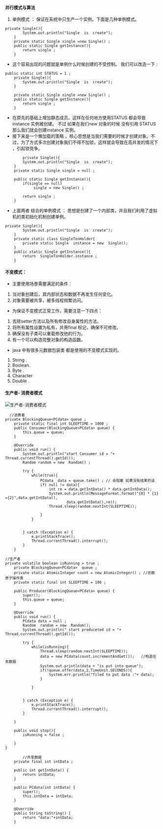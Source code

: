 #### 并行模式与算法
1. 单例模式 ： 保证在系统中只生产一个实例。下面是几种单例模式。
```
private Single(){
		System.out.println("Single  is  create");
	}
	private static Single single =new Single() ;
	public static Single getInstance(){
		return single ;
	}
```
  - 这个容易出现的问题就是单例什么时候创建的不受控制。 我们可以改造一下 :
```
public static int STATUS = 1 ;
	private Single(){
		System.out.println("Single  is  create");
	}
	
	private static Single single =new Single() ;
	public static Single getInstance(){
		return single ;
	}
```
- 在原先的基础上增加静态成员。这样在任何地方使用STATUS 都会导致instance 实例被创建。 不过 如果在我们new 对象的时候 没有引用 STATUS  那么我们就会创建instance 实例。
- 接下来是一个懒加载的策略  。核心思想是当我们需要的时候才创建对象。不过，为了方式多次创建对象我们不得不加锁，这样就会导致在高并发的情况下 ，引起锁竞争。
```
        private Single(){
		System.out.println("Single  is  create");
	}
	private static Single single = null ;
	
	public static Single getInstance(){
		if(single == null)
			 single = new Single() ;
		
		return single ;
	}
```
- 上面两者 结合的单例模式 ： 思想是创建了一个内部类，并且我们利用了虚拟机的类初始化机制创建单例。
```
private Single(){
		System.out.println("Single  is  create");
	}
	private static class SingleTonHolder{
		private static Single  instance = new  Single();
	}
	public static Single getInstance(){
		return  SingleTonHolder.instance ;
	}
```
#### 不变模式：
- 主要使用场景需要满足的条件：
1. 当对象创建后，其内部状态和数据不再发生任何变化。
2. 对象需要被共享，被多线程频繁访问。

- 为保证不变模式正常工作，需要注意一下四点：
1. 去除setter方法以及所有修改自身属性的方法。
2. 将所有属性设置为私有，并用final 标记，确保不可修改。
3. 确保没有子类可以重载修改他的行为。
4. 有一个可以构造完整对象的构造函数。
- java 中有很多元数据包装类 都是使用的不变模式实现的。
1. String .
2. Boolean.
3. Byte .
4. Character
5. Double .
#### 生产者- 消费者模式

![生产者-消费者模式](http://upload-images.jianshu.io/upload_images/4237685-de35fdcb7f860031.png?imageMogr2/auto-orient/strip%7CimageView2/2/w/1240)
```
  //消费者
private BlockingQueue<PCdata> queue ;
	private static final int SLEEPTIME = 1000 ;
	public Consumer(BlockingQueue<PCdata> queue) {
		this.queue = queue;
	}

	@Override
	public void run() {
		System.out.println("start Consumer id = "+ Thread.currentThread().getId());
		Random random = new  Random() ;
		
		try {
			while(true){
				PCdata  data = queue.take() ; // 会阻塞 如果没有结果的话
				if( null != data){
					int re = data.getIntData() * data.getIntData();
					System.out.println(MessageFormat.format("{0} * {1} ={2}",data.getIntData(), 
							data.getIntData(),re));
					Thread.sleep(random.nextInt(SLEEPTIME));
					
				}
			}
			
			
		} catch (Exception e) {
			e.printStackTrace();
			Thread.currentThread().interrupt();
		}
	}
```

```
//生产者
private volatile boolean isRunning = true ;
	private BlockingQueue<PCdata>  queue ;
	private static AtomicInteger count = new AtomicInteger() ; //总数 原子操作类
	private static final int SLEEPTIME = 100 ;
	
	public Producer(BlockingQueue<PCdata> queue) {
		super();
		this.queue = queue;
	}
	
	@Override
	public void run() {
		PCdata data = null ;
		Random  random = new  Random();
		System.out.println(" start produceted id = "+ Thread.currentThread().getId());
		
		try {
			while(isRunning){
				Thread.sleep(random.nextInt(SLEEPTIME));
				data = new PCdata(count.incrementAndGet());   //构造任务数据
				System.out.println(data + "is put into queue");
				if(!queue.offer(data,2,TimeUnit.SECONDS)){
					System.err.println("filed to put data :"+ data);
				}
				
			}
			
			
		} catch (Exception e) {
			e.printStackTrace(); 
			Thread.currentThread().interrupt(); 
		}
			
	}

	public void stop(){
		isRunning = false ;
		
	}
}	
```
```
        //共享数据
	private final int intData ;

	public int getIntData() {
		return intData;
	}

	public PCdata(int intData) {
		super();
		this.intData = intData;
	}
	
	@Override
	public String toString() {
		return "data:"+intData;
	}
```
